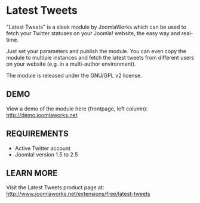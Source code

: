 Latest Tweets
=============

"Latest Tweets" is a sleek module by JoomlaWorks which can be used to fetch your Twitter statuses on your Joomla! website, the easy way and real-time.

Just set your parameters and publish the module. You can even copy the module to multiple instances and fetch the latest tweets from different users on your website (e.g. in a multi-author environment).

The module is released under the GNU/GPL v2 license.


## DEMO
View a demo of the module here (frontpage, left column): http://demo.joomlaworks.net


## REQUIREMENTS
- Active Twitter account
- Joomla! version 1.5 to 2.5


## LEARN MORE
Visit the Latest Tweets product page at: http://www.joomlaworks.net/extensions/free/latest-tweets
